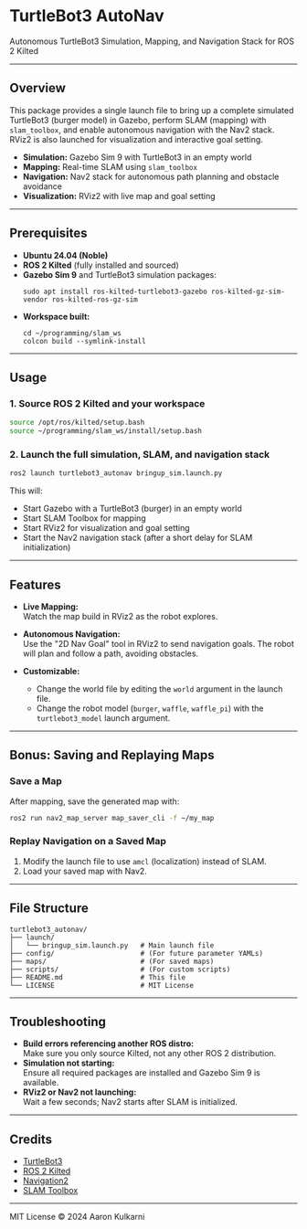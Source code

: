 # TurtleBot3 AutoNav

Autonomous TurtleBot3 Simulation, Mapping, and Navigation Stack for ROS 2 Kilted

---

## Overview

This package provides a single launch file to bring up a complete simulated TurtleBot3 (burger model) in Gazebo, perform SLAM (mapping) with `slam_toolbox`, and enable autonomous navigation with the Nav2 stack. RViz2 is also launched for visualization and interactive goal setting.

- **Simulation:** Gazebo Sim 9 with TurtleBot3 in an empty world
- **Mapping:** Real-time SLAM using `slam_toolbox`
- **Navigation:** Nav2 stack for autonomous path planning and obstacle avoidance
- **Visualization:** RViz2 with live map and goal setting

---

## Prerequisites

- **Ubuntu 24.04 (Noble)**
- **ROS 2 Kilted** (fully installed and sourced)
- **Gazebo Sim 9** and TurtleBot3 simulation packages:
  ```
  sudo apt install ros-kilted-turtlebot3-gazebo ros-kilted-gz-sim-vendor ros-kilted-ros-gz-sim
  ```
- **Workspace built:**  
  ```
  cd ~/programming/slam_ws
  colcon build --symlink-install
  ```

---

## Usage

### 1. Source ROS 2 Kilted and your workspace

```bash
source /opt/ros/kilted/setup.bash
source ~/programming/slam_ws/install/setup.bash
```

### 2. Launch the full simulation, SLAM, and navigation stack

```bash
ros2 launch turtlebot3_autonav bringup_sim.launch.py
```

This will:
- Start Gazebo with a TurtleBot3 (burger) in an empty world
- Start SLAM Toolbox for mapping
- Start RViz2 for visualization and goal setting
- Start the Nav2 navigation stack (after a short delay for SLAM initialization)

---

## Features

- **Live Mapping:**  
  Watch the map build in RViz2 as the robot explores.

- **Autonomous Navigation:**  
  Use the "2D Nav Goal" tool in RViz2 to send navigation goals. The robot will plan and follow a path, avoiding obstacles.

- **Customizable:**  
  - Change the world file by editing the `world` argument in the launch file.
  - Change the robot model (`burger`, `waffle`, `waffle_pi`) with the `turtlebot3_model` launch argument.

---

## Bonus: Saving and Replaying Maps

### Save a Map

After mapping, save the generated map with:

```bash
ros2 run nav2_map_server map_saver_cli -f ~/my_map
```

### Replay Navigation on a Saved Map

1. Modify the launch file to use `amcl` (localization) instead of SLAM.
2. Load your saved map with Nav2.

---

## File Structure

```
turtlebot3_autonav/
├── launch/
│   └── bringup_sim.launch.py   # Main launch file
├── config/                     # (For future parameter YAMLs)
├── maps/                       # (For saved maps)
├── scripts/                    # (For custom scripts)
├── README.md                   # This file
└── LICENSE                     # MIT License
```

---

## Troubleshooting

- **Build errors referencing another ROS distro:**  
  Make sure you only source Kilted, not any other ROS 2 distribution.
- **Simulation not starting:**  
  Ensure all required packages are installed and Gazebo Sim 9 is available.
- **RViz2 or Nav2 not launching:**  
  Wait a few seconds; Nav2 starts after SLAM is initialized.

---

## Credits

- [TurtleBot3](https://emanual.robotis.com/docs/en/platform/turtlebot3/overview/)
- [ROS 2 Kilted](https://docs.ros.org/en/kilted/index.html)
- [Navigation2](https://navigation.ros.org/)
- [SLAM Toolbox](https://github.com/SteveMacenski/slam_toolbox)

---

MIT License © 2024 Aaron Kulkarni
